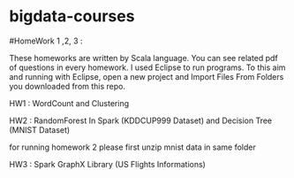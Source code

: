 # bigdata-courses
#HomeWork 1 ,2, 3 :

These homeworks are written by Scala language.
You can see related pdf of questions in every homework.
I used Eclipse to run programs. To this aim and running with Eclipse, open a new project and Import Files From Folders you downloaded from this repo.

HW1 : WordCount and Clustering

HW2 : RandomForest In Spark (KDDCUP999 Dataset)  and  Decision Tree (MNIST Dataset)

for running homework 2 please first unzip mnist data in same folder 

HW3 : Spark GraphX Library (US Flights Informations)

